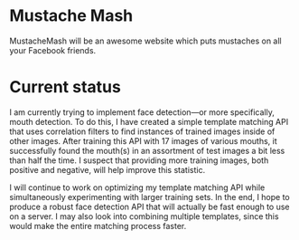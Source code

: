 # Mustache Mash

MustacheMash will be an awesome website which puts mustaches on all your Facebook friends.

# Current status

I am currently trying to implement face detection&mdash;or more specifically, mouth detection. To do this, I have created a simple template matching API that uses correlation filters to find instances of trained images inside of other images. After training this API with 17 images of various mouths, it successfully found the mouth(s) in an assortment of test images a bit less than half the time. I suspect that providing more training images, both positive and negative, will help improve this statistic.

I will continue to work on optimizing my template matching API while simultaneously experimenting with larger training sets. In the end, I hope to produce a robust face detection API that will actually be fast enough to use on a server. I may also look into combining multiple templates, since this would make the entire matching process faster.
